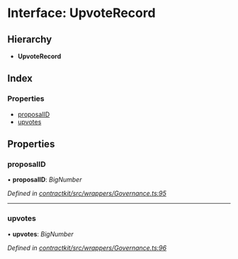 # Interface: UpvoteRecord

## Hierarchy

* **UpvoteRecord**

## Index

### Properties

* [proposalID](_wrappers_governance_.upvoterecord.md#proposalid)
* [upvotes](_wrappers_governance_.upvoterecord.md#upvotes)

## Properties

###  proposalID

• **proposalID**: *BigNumber*

*Defined in [contractkit/src/wrappers/Governance.ts:95](https://github.com/celo-org/celo-monorepo/blob/master/packages/contractkit/src/wrappers/Governance.ts#L95)*

___

###  upvotes

• **upvotes**: *BigNumber*

*Defined in [contractkit/src/wrappers/Governance.ts:96](https://github.com/celo-org/celo-monorepo/blob/master/packages/contractkit/src/wrappers/Governance.ts#L96)*

